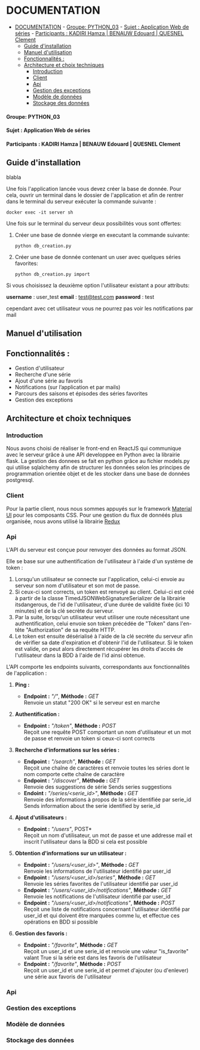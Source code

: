 # DOCUMENTATION

- [DOCUMENTATION](#documentation)
      - [Groupe: PYTHON_03](#groupe-python03)
      - [Sujet : Application Web de séries](#sujet--application-web-de-s%c3%a9ries)
      - [Participants : KADIRI Hamza | BENAUW Edouard | QUESNEL Clement](#participants--kadiri-hamza--benauw-edouard--quesnel-clement)
  - [Guide d'installation](#guide-dinstallation)
  - [Manuel d'utilisation](#manuel-dutilisation)
  - [Fonctionnalités :](#fonctionnalit%c3%a9s)
  - [Architecture et choix techniques](#architecture-et-choix-techniques)
    - [Introduction](#introduction)
    - [Client](#client)
    - [Api](#api)
    - [Gestion des exceptions](#gestion-des-exceptions)
    - [Modèle de données](#mod%c3%a8le-de-donn%c3%a9es)
    - [Stockage des données](#stockage-des-donn%c3%a9es)

#### Groupe: PYTHON_03

#### Sujet : Application Web de séries

#### Participants : KADIRI Hamza | BENAUW Edouard | QUESNEL Clement

## Guide d'installation

blabla

Une fois l'application lancée vous devez créer la base de donnée.
Pour cela, ouvrir un terminal dans le dossier de l'application et afin de rentrer dans le terminal du serveur exécuter la commande suivante :

`docker exec -it server sh`

Une fois sur le terminal du serveur deux possibilités vous sont offertes:

1. Créer une base de donnée vierge en executant la commande suivante:

   `python db_creation.py`

2. Créer une base de donnée contenant un user avec quelques séries favorites:

   `python db_creation.py import`

Si vous choisissez la deuxième option l'utilisateur existant a pour attributs:

**username** : user_test
**email** : test@test.com
**password** : test

cependant avec cet utilisateur vous ne pourrez pas voir les notifications par mail

## Manuel d'utilisation

## Fonctionnalités :

- Gestion d'utilisateur
- Recherche d'une série
- Ajout d'une série au favoris
- Notifications (sur l’application et par mails)
- Parcours des saisons et épisodes des séries favorites
- Gestion des exceptions

## Architecture et choix techniques

### Introduction

Nous avons choisi de réaliser le front-end en ReactJS qui communique avec le serveur grâce à une API developpee en Python avec la librairie flask. La gestion des donnees se fait en python grâce au fichier models.py qui utilise sqlalchemy afin de structurer les données selon les principes de programmation orientée objet et de les stocker dans une base de données postgresql.

### Client

Pour la partie client, nous nous sommes appuyés sur le framework [Material UI](https://material-ui.com/) pour les composants CSS.
Pour une gestion du flux de donnéés plus organisée, nous avons utilisé la librairie [Redux](https://redux.js.org/)

### Api 

L'API du serveur est conçue pour renvoyer des données au format JSON.

Elle se base sur une authentification de l'utilisateur à l'aide d'un système de token :

1. Lorsqu'un utilisateur se connecte sur l'application, celui-ci envoie au serveur son nom d'utilisateur et son mot de passe.
2. Si ceux-ci sont corrects, un token est renvoyé au client. Celui-ci est créé à partir de la classe TimedJSONWebSignatureSerializer de la librairie itsdangerous, de l'id de l'utilisateur, d'une durée de validité fixée (ici 10 minutes) et de la clé secrète du serveur.
3. Par la suite, lorsqu'un utilisateur veut utiliser une route nécessitant une authentification, celui envoie son token précédée de "Token" dans l'en-tête "Authorization" de sa requête HTTP. 
4. Le token est ensuite désérialisé à l'aide de la clé secrète du serveur afin de vérifier sa date d'expiration et d'obtenir l'id de l'utilisateur. 
Si le token est valide, on peut alors directement récupérer les droits d'accès de l'utilisateur dans la BDD à l'aide de l'id ainsi obtenue.

L'API comporte les endpoints suivants, correspondants aux fonctionnalités de l'application :

1. **Ping :**
    - **Endpoint :** *"/"*, **Méthode :** *GET*  
    Renvoie un statut "200 OK" si le serveur est en marche
   
2. **Authentification :**
    - **Endpoint :** *"/token"*, **Méthode :** *POST*   
    Reçoit une requête POST comportant un nom d'utilisateur et un mot de passe et renvoie un token si ceux-ci sont corrects
    
3. **Recherche d'informations sur les séries :**
    - **Endpoint :** *"/search"*, **Méthode :** *GET*  
    Reçoit une chaîne de caractères et renvoie toutes les séries dont le nom comporte cette chaîne de caractère
    - **Endpoint :** *"/discover"*, **Méthode :** *GET*  
    Renvoie des suggestions de série Sends series suggestions
    - **Endoint :** *"/series/<serie_id>"*, **Méthode :** *GET*  
    Renvoie des informations à propos de la série identifiée par serie_id Sends information about the serie identified by serie_id
    
4. **Ajout d'utilisateurs :**
    - **Endpoint :** *"/users"*, POST*  
    Reçoit un nom d'utilisateur, un mot de passe et une addresse mail et inscrit l'utilisateur dans la BDD si cela est possible
    
5. **Obtention d'informations sur un utilisateur :**
    - **Endpoint :** *"/users/<user_id>"*, **Méthode :** *GET*  
    Renvoie les informations de l'utilisateur identifié par user_id
    - **Endpoint :** *"/users/<user_id>/series"*, **Méthode :** *GET*  
    Renvoie les séries favorites de l'utilisateur identifié par user_id
    - **Endpoint :** *"/users/<user_id>/notifications"*, **Méthode :** *GET*  
    Renvoie les notifications de l'utilisateur identifié par user_id
    - **Endpoint :** *"/users/<user_id>/notifications"*, **Méthode :** *POST*  
    Reçoit une liste de notifications concernant l'utilisateur identifié par user_id et qui doivent être marquées comme lu, et effectue ces opérations en BDD si possible   
    
6. **Gestion des favoris :**
    - **Endpoint :** *"/favorite"*, **Méthode :** *GET*  
    Reçoit un user_id et une serie_id et renvoie une valeur "is_favorite" valant True si la série est dans les favoris de l'utilisateur
    - **Endpoint :** *"/favorite"*, **Méthode :** *POST*  
    Reçoit un user_id et une serie_id  et permet d'ajouter (ou d'enlever) une série aux favoris de l'utilisateur

### Api

### Gestion des exceptions

### Modèle de données

### Stockage des données
